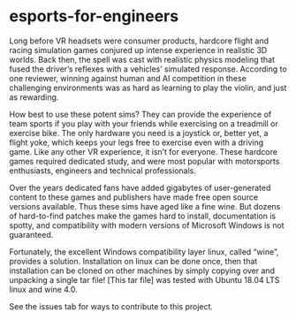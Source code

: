 # esports-for-engineers
Long before VR headsets were consumer products, hardcore flight and racing simulation games conjured up intense experience in realistic 3D worlds.  Back then, the spell was cast with realistic physics modeling that fused the driver’s reflexes with a vehicles’ simulated response.  According to one reviewer, winning against human and AI competition in these challenging environments was as hard as learning to play the violin, and just as rewarding.

How best to use these potent sims?  They can provide the experience of team sports if you play with your friends while exercising on a treadmill or exercise bike.  The only hardware you need is a joystick or, better yet, a flight yoke, which keeps your legs free to exercise even with a driving game.  Like any other VR experience, it isn’t for everyone.  These hardcore games required dedicated study, and were most popular with motorsports enthusiasts, engineers and technical professionals.

Over the years dedicated fans have added gigabytes of user-generated content to these games and publishers have made free open source versions available. Thus these sims have aged like a fine wine.  But dozens of hard-to-find patches make the games hard to install, documentation is spotty, and compatibility with modern versions of Microsoft Windows is not guaranteed.  

Fortunately, the excellent Windows compatibility layer linux, called “wine”, provides a solution.  Installation on linux can be done once, then that installation can be cloned on other machines by simply copying over and unpacking a single tar file!  [This tar file] was tested with Ubuntu 18.04 LTS linux and wine 4.0.

See the issues tab for ways to contribute to this project.
